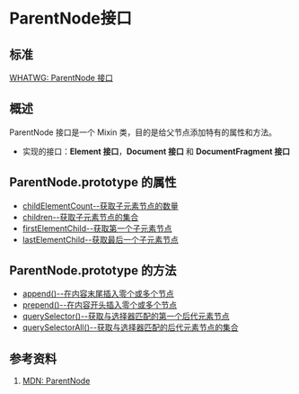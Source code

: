 # ParentNode接口

## 标准
[WHATWG: ParentNode 接口](https://dom.spec.whatwg.org/#interface-parentnode)

## 概述
ParentNode 接口是一个 Mixin 类，目的是给父节点添加特有的属性和方法。

- 实现的接口：**Element 接口**，**Document 接口** 和 **DocumentFragment 接口**

## ParentNode.prototype 的属性

- [childElementCount--获取子元素节点的数量](./childElementCount/childElementCount.md)
- [children--获取子元素节点的集合](./children/children.md)
- [firstElementChild--获取第一个子元素节点](./firstElementChild/firstElementChild.md)
- [lastElementChild--获取最后一个子元素节点](./lastElementChild/lastElementChild.md)

## ParentNode.prototype 的方法

- [append()--在内容末尾插入零个或多个节点](./append()/append().md)
- [prepend()--在内容开头插入零个或多个节点](./prepend()/prepend().md)
- [querySelector()--获取与选择器匹配的第一个后代元素节点](./querySelector()/querySelector().md)
- [querySelectorAll()--获取与选择器匹配的后代元素节点的集合](./querySelectorAll()/querySelectorAll().md)


## 参考资料
1. [MDN: ParentNode](https://developer.mozilla.org/en-US/docs/Web/API/ParentNode)
